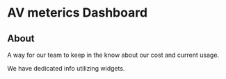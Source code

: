  AV meterics Dashboard 
=========================

About
---

A way for our team to keep in the know
about our cost and current usage.

We have dedicated info utilizing widgets.




